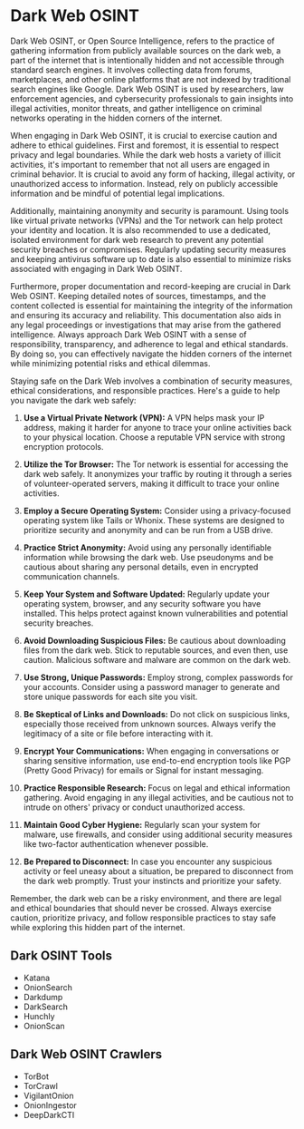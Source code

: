 # Dark Web OSINT

Dark Web OSINT, or Open Source Intelligence, refers to the practice of gathering information from publicly available sources on the dark web, a part of the internet that is intentionally hidden and not accessible through standard search engines. It involves collecting data from forums, marketplaces, and other online platforms that are not indexed by traditional search engines like Google. Dark Web OSINT is used by researchers, law enforcement agencies, and cybersecurity professionals to gain insights into illegal activities, monitor threats, and gather intelligence on criminal networks operating in the hidden corners of the internet.

When engaging in Dark Web OSINT, it is crucial to exercise caution and adhere to ethical guidelines. First and foremost, it is essential to respect privacy and legal boundaries. While the dark web hosts a variety of illicit activities, it's important to remember that not all users are engaged in criminal behavior. It is crucial to avoid any form of hacking, illegal activity, or unauthorized access to information. Instead, rely on publicly accessible information and be mindful of potential legal implications.

Additionally, maintaining anonymity and security is paramount. Using tools like virtual private networks (VPNs) and the Tor network can help protect your identity and location. It is also recommended to use a dedicated, isolated environment for dark web research to prevent any potential security breaches or compromises. Regularly updating security measures and keeping antivirus software up to date is also essential to minimize risks associated with engaging in Dark Web OSINT.

Furthermore, proper documentation and record-keeping are crucial in Dark Web OSINT. Keeping detailed notes of sources, timestamps, and the content collected is essential for maintaining the integrity of the information and ensuring its accuracy and reliability. This documentation also aids in any legal proceedings or investigations that may arise from the gathered intelligence. Always approach Dark Web OSINT with a sense of responsibility, transparency, and adherence to legal and ethical standards. By doing so, you can effectively navigate the hidden corners of the internet while minimizing potential risks and ethical dilemmas.

Staying safe on the Dark Web involves a combination of security measures, ethical considerations, and responsible practices. Here's a guide to help you navigate the dark web safely:

1. **Use a Virtual Private Network (VPN):** A VPN helps mask your IP address, making it harder for anyone to trace your online activities back to your physical location. Choose a reputable VPN service with strong encryption protocols.

2. **Utilize the Tor Browser:** The Tor network is essential for accessing the dark web safely. It anonymizes your traffic by routing it through a series of volunteer-operated servers, making it difficult to trace your online activities.

3. **Employ a Secure Operating System:** Consider using a privacy-focused operating system like Tails or Whonix. These systems are designed to prioritize security and anonymity and can be run from a USB drive.

4. **Practice Strict Anonymity:** Avoid using any personally identifiable information while browsing the dark web. Use pseudonyms and be cautious about sharing any personal details, even in encrypted communication channels.

5. **Keep Your System and Software Updated:** Regularly update your operating system, browser, and any security software you have installed. This helps protect against known vulnerabilities and potential security breaches.

6. **Avoid Downloading Suspicious Files:** Be cautious about downloading files from the dark web. Stick to reputable sources, and even then, use caution. Malicious software and malware are common on the dark web.

7. **Use Strong, Unique Passwords:** Employ strong, complex passwords for your accounts. Consider using a password manager to generate and store unique passwords for each site you visit.

8. **Be Skeptical of Links and Downloads:** Do not click on suspicious links, especially those received from unknown sources. Always verify the legitimacy of a site or file before interacting with it.

9. **Encrypt Your Communications:** When engaging in conversations or sharing sensitive information, use end-to-end encryption tools like PGP (Pretty Good Privacy) for emails or Signal for instant messaging.

10. **Practice Responsible Research:** Focus on legal and ethical information gathering. Avoid engaging in any illegal activities, and be cautious not to intrude on others' privacy or conduct unauthorized access.

11. **Maintain Good Cyber Hygiene:** Regularly scan your system for malware, use firewalls, and consider using additional security measures like two-factor authentication whenever possible.

12. **Be Prepared to Disconnect:** In case you encounter any suspicious activity or feel uneasy about a situation, be prepared to disconnect from the dark web promptly. Trust your instincts and prioritize your safety.

Remember, the dark web can be a risky environment, and there are legal and ethical boundaries that should never be crossed. Always exercise caution, prioritize privacy, and follow responsible practices to stay safe while exploring this hidden part of the internet.

## Dark OSINT Tools

- Katana
- OnionSearch 
- Darkdump
- DarkSearch
- Hunchly
- OnionScan

## Dark Web OSINT Crawlers

- TorBot
- TorCrawl
- VigilantOnion
- OnionIngestor
- DeepDarkCTI